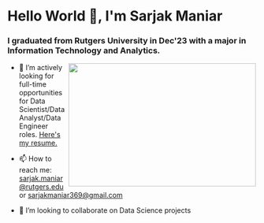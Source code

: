 # Hello World 👋, I'm Sarjak Maniar

### I graduated from Rutgers University in Dec'23 with a major in Information Technology and Analytics. 

<img align="right" width="380" height="250" src="https://user-images.githubusercontent.com/56110199/220014646-a1a14738-6782-42c3-8c60-e4a62c478ec4.gif">

- 🔭 I’m actively looking for full-time opportunities for Data Scientist/Data Analyst/Data Engineer roles. 
[Here's my resume.](https://github.com/Sarjak369/Sarjak369/files/13981442/Sarjak_Maniar_Resume.pdf)



- 📫 How to reach me: sarjak.maniar@rutgers.edu or sarjakmaniar369@gmail.com
- 👯 I’m looking to collaborate on Data Science projects

